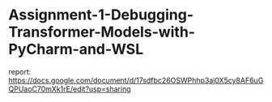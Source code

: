 # Assignment-1-Debugging-Transformer-Models-with-PyCharm-and-WSL

report: https://docs.google.com/document/d/17sdfbc26OSWPhhp3aj0X5cy8AF6uGQPUaoC70mXk1rE/edit?usp=sharing
